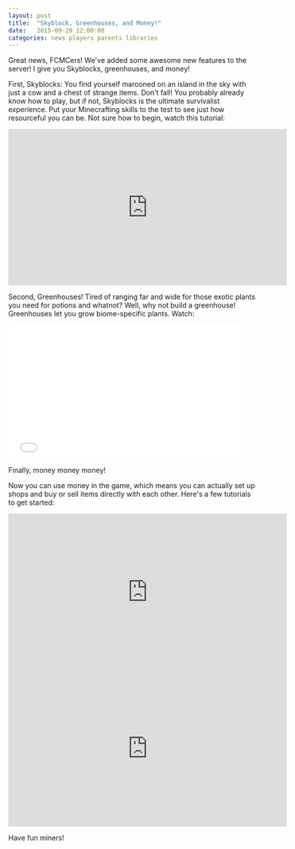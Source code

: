 ```yaml
---
layout: post
title:  "Skyblock, Greenhouses, and Money!"
date:   2015-09-29 12:00:00
categories: news players parents libraries
---
```


Great news, FCMCers! We've added some awesome new features to the server! I give you Skyblocks, greenhouses, and money!

First, Skyblocks: You find yourself marooned on an island in the sky with just a cow and a chest of strange items. Don't fall! You probably already know how to play, but if not, Skyblocks is the ultimate survivalist experience. Put your Minecrafting skills to the test to see just how resourceful you can be.  Not sure how to begin, watch this tutorial:

<iframe width="560" height="315" src="https://www.youtube.com/embed/Hl41sTALR4c?list=PLC2F778AABFB7556D" frameborder="0" allowfullscreen></iframe>

Second, Greenhouses! Tired of ranging far and wide for those exotic plants you need for potions and whatnot? Well, why not build a greenhouse! Greenhouses let you grow biome-specific plants. Watch:

<iframe width="480" height="270" src="//www.youtube.com/embed/KwVX5wxHq0g" frameborder="0" allowfullscreen></iframe>

Finally, money money money!

Now you can use money in the game, which means you can actually set up shops and buy or sell items directly with each other. Here's a few tutorials to get started:

<iframe width="560" height="315" src="https://www.youtube.com/embed/QtEE_f410x0" frameborder="0" allowfullscreen></iframe>


<iframe width="560" height="315" src="https://www.youtube.com/embed/kOpeIYLEQV4" frameborder="0" allowfullscreen></iframe>

Have fun miners!